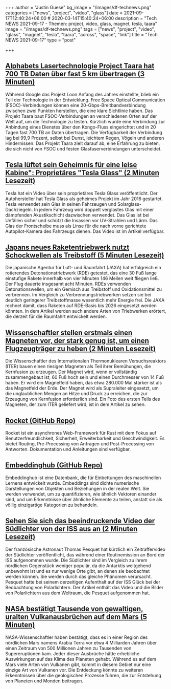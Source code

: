 +++
author = "Justin Guese"
bg_image = "/images/df-technews.png"
categories = ["news", "project", "video", "glass"]
date = 2021-09-17T12:40:24+06:00 # 2020-03-14T15:40:24+06:00
description = "Tech NEWS 2021-09-17 - Themen: project, video, glass, magnet, tesla, taara"
image = "/images/df-technews.png"
tags = ["news", "project", "video", "glass", "magnet", "tesla", "taara", "across", "space", "link"]
title = "Tech NEWS 2021-09-17"
type = "post"

+++

## [Alphabets Lasertechnologie Project Taara hat 700 TB Daten über fast 5 km übertragen (3 Minuten)](https://www.theverge.com/2021/9/16/22677015/project-taara-fsoc-wireless-internet-kinshasa-congo-fiber)

 Während Google das Projekt Loon Anfang des Jahres einstellte, blieb ein Teil der Technologie in der Entwicklung. Free Space Optical Communication (FSOC)-Verbindungen können eine 20-Gbps-Breitbandverbindung zwischen zwei Punkten herstellen, die eine klare Sichtlinie haben. Das Projekt Taara baut FSOC-Verbindungen an verschiedenen Orten auf der Welt auf, um die Technologie zu testen. Kürzlich wurde eine Verbindung zur Anbindung eines Dienstes über den Kongo-Fluss eingerichtet und in 20 Tagen fast 700 TB an Daten übertragen. Die Verfügbarkeit der Verbindung lag bei 99,9 Prozent, selbst bei Dunst, leichtem Regen, Vögeln und anderen Hindernissen. Das Projekt Taara zielt darauf ab, eine Erfahrung zu bieten, die sich nicht von FSOC und festen Glasfaserverbindungen unterscheidet.

## [Tesla lüftet sein Geheimnis für eine leise Kabine": Proprietäres "Tesla Glass" (2 Minuten Lesezeit)](https://electrek.co/2021/09/16/tesla-unveils-secret-quiet-cabin-proprietary-tesla-glass/)

 Tesla hat ein Video über sein proprietäres Tesla Glass veröffentlicht. Der Autohersteller hat Tesla Glass als geheimes Projekt im Jahr 2016 gestartet. Tesla verwendet sein Glas in seinen Fahrzeugen und Solarglass-Dachziegeln. In jedem Fahrzeug wird doppelt verglastes Glas mit einer dämpfenden Akustikschicht dazwischen verwendet. Das Glas ist bei Unfällen sicher und schützt die Insassen vor UV-Strahlen und Lärm. Das Glas der Frontscheibe muss als Linse für die nach vorne gerichtete Autopilot-Kamera des Fahrzeugs dienen. Das Video ist im Artikel verfügbar.

## [Japans neues Raketentriebwerk nutzt Schockwellen als Treibstoff (5 Minuten Lesezeit)](https://interestingengineering.com/japans-new-rocket-engine-uses-shock-waves-as-propellant)

 Die japanische Agentur für Luft- und Raumfahrt (JAXA) hat erfolgreich ein rotierendes Detonationstriebwerk (RDE) getestet, das eine 30 Fuß lange einstufige Rakete innerhalb von vier Minuten 146 Meilen weit fliegen ließ. Der Flug dauerte insgesamt acht Minuten. RDEs verwenden Detonationswellen, um ein Gemisch aus Treibstoff und Oxidationsmittel zu verbrennen. Im Vergleich zu Verbrennungstriebwerken setzen sie bei deutlich geringerer Treibstoffmasse wesentlich mehr Energie frei. Die JAXA rechnet damit, dass Raketen auf RDE-Basis bis 2026 eingesetzt werden könnten. In dem Artikel werden auch andere Arten von Triebwerken erörtert, die derzeit für die Raumfahrt entwickelt werden.

## [Wissenschaftler stellen erstmals einen Magneten vor, der stark genug ist, um einen Flugzeugträger zu heben (2 Minuten Lesezeit)](https://futurism.com/the-byte/magnet-aircraft-carrier)

 Die Wissenschaftler des Internationalen Thermonuklearen Versuchsreaktors (ITER) bauen einen riesigen Magneten als Teil ihrer Bemühungen, die Kernfusion zu erzeugen. Der Magnet wird, wenn er vollständig zusammengebaut ist, 60 Fuß hoch sein und einen Durchmesser von 14 Fuß haben. Er wird ein Magnetfeld haben, das etwa 280.000 Mal stärker ist als das Magnetfeld der Erde. Der Magnet wird als Supraleiter eingesetzt, um die unglaublichen Mengen an Hitze und Druck zu erreichen, die zur Erzeugung von Kernfusion erforderlich sind. Ein Foto des ersten Teils des Magneten, der zum ITER geliefert wird, ist in dem Artikel zu sehen.

## [Rocket (GitHub Repo)](https://github.com/SergioBenitez/Rocket/)

 Rocket ist ein asynchrones Web-Framework für Rust mit dem Fokus auf Benutzerfreundlichkeit, Sicherheit, Erweiterbarkeit und Geschwindigkeit. Es bietet Routing, Pre-Processing von Anfragen und Post-Processing von Antworten. Dokumentation und Anleitungen sind verfügbar.

## [Embeddinghub (GitHub Repo)](https://github.com/featureform/embeddinghub)

 Embeddinghub ist eine Datenbank, die für Einbettungen des maschinellen Lernens entwickelt wurde. Embeddings sind dichte numerische Darstellungen von Objekten und Beziehungen in der realen Welt. Sie werden verwendet, um zu quantifizieren, wie ähnlich Vektoren einander sind, und um Erkenntnisse über ähnliche Elemente zu teilen, anstatt sie als völlig einzigartige Kategorien zu behandeln.

## [Sehen Sie sich das beeindruckende Video der Südlichter von der ISS aus an (2 Minuten Lesezeit)](https://interestingengineering.com/watch-the-awe-inspiring-video-of-southern-lights-from-the-iss)

 Der französische Astronaut Thomas Pesquet hat kürzlich ein Zeitraffervideo der Südlichter veröffentlicht, das während einer Routinemission an Bord der ISS aufgenommen wurde. Die Südlichter sind im Vergleich zu ihrem nördlichen Gegenstück weniger populär, da die Antarktis weitgehend unbewohnt ist und es nur wenige Orte gibt, an denen sie beobachtet werden können. Sie werden durch das gleiche Phänomen verursacht. Pesquet hatte bei seinem derzeitigen Aufenthalt auf der ISS Glück bei der Beobachtung von Polarlichtern. Der Artikel enthält das Video und die Bilder von Polarlichtern aus dem Weltraum, die Pesquet aufgenommen hat.

## [NASA bestätigt Tausende von gewaltigen, uralten Vulkanausbrüchen auf dem Mars (5 Minuten)](https://www.nasa.gov/feature/goddard/2021/nasa-confirms-thousands-of-massive-ancient-volcanic-eruptions-on-mars)

 NASA-Wissenschaftler haben bestätigt, dass es in einer Region des nördlichen Mars namens Arabia Terra vor etwa 4 Milliarden Jahren über einen Zeitraum von 500 Millionen Jahren zu Tausenden von Supereruptionen kam. Jeder dieser Ausbrüche hätte erhebliche Auswirkungen auf das Klima des Planeten gehabt. Während es auf dem Mars viele Arten von Vulkanen gibt, kommt in diesem Gebiet nur eine einzige Art von Vulkanen vor. Die Entdeckung könnte zu weiteren Erkenntnissen über die geologischen Prozesse führen, die zur Entstehung von Planeten und Monden beitragen.

